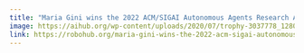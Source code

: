 ```yaml
---
title: "Maria Gini wins the 2022 ACM/SIGAI Autonomous Agents Research Award - Robohub"
image: https://aihub.org/wp-content/uploads/2020/07/trophy-3037778_1280.jpg
link: https://robohub.org/maria-gini-wins-the-2022-acm-sigai-autonomous-agents-research-award/
---
```

